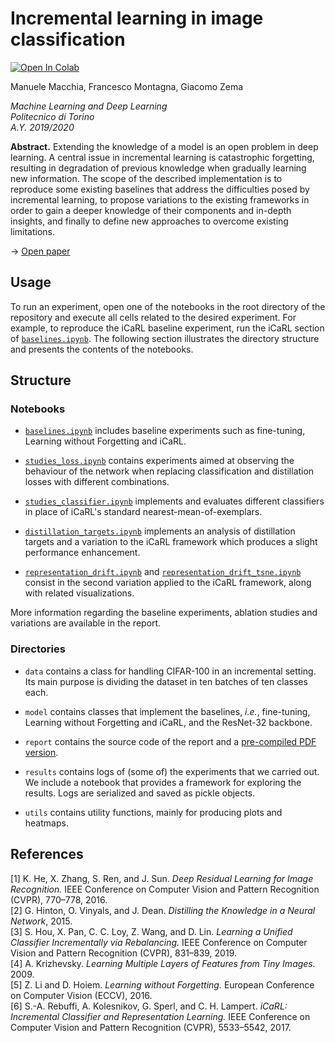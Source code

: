 # Incremental learning in image classification

[![Open In Colab](https://colab.research.google.com/assets/colab-badge.svg)](https://colab.research.google.com/github/manuelemacchia/incremental-learning-image-classification/blob/master)

Manuele Macchia, Francesco Montagna, Giacomo Zema

*Machine Learning and Deep Learning<br>
Politecnico di Torino<br>
A.Y. 2019/2020*

**Abstract.** Extending the knowledge of a model is an open problem in deep learning. A central issue in incremental learning is catastrophic forgetting, resulting in degradation of previous knowledge when gradually learning new information.
The scope of the described implementation is to reproduce some existing baselines that address the difficulties posed by incremental learning, to propose variations to the existing frameworks in order to gain a deeper knowledge of their components and in-depth insights, and finally to define new approaches to overcome existing limitations.

→ [Open paper](report/report.pdf)

## Usage
To run an experiment, open one of the notebooks in the root directory of the repository and execute all cells related to the desired experiment. For example, to reproduce the iCaRL baseline experiment, run the iCaRL section of [`baselines.ipynb`](https://colab.research.google.com/github/manuelemacchia/incremental-learning-image-classification/blob/master/baselines.ipynb). The following section illustrates the directory structure and presents the contents of the notebooks.

## Structure
### Notebooks
- [`baselines.ipynb`](https://colab.research.google.com/github/manuelemacchia/incremental-learning-image-classification/blob/master/baselines.ipynb) includes baseline experiments such as fine-tuning, Learning without Forgetting and iCaRL.

- [`studies_loss.ipynb`](https://colab.research.google.com/github/manuelemacchia/incremental-learning-image-classification/blob/master/studies_loss.ipynb) contains experiments aimed at observing the behaviour of the network when replacing classification and distillation losses with different combinations.

- [`studies_classifier.ipynb`](https://colab.research.google.com/github/manuelemacchia/incremental-learning-image-classification/blob/master/studies_classifier.ipynb) implements and evaluates different classifiers in place of iCaRL's standard nearest-mean-of-exemplars.

- [`distillation_targets.ipynb`](https://colab.research.google.com/github/manuelemacchia/incremental-learning-image-classification/blob/master/distillation_targets.ipynb) implements an analysis of distillation targets and a variation to the iCaRL framework which produces a slight performance enhancement.

- [`representation_drift.ipynb`](https://colab.research.google.com/github/manuelemacchia/incremental-learning-image-classification/blob/master/representation_drift.ipynb) and [`representation_drift_tsne.ipynb`](https://colab.research.google.com/github/manuelemacchia/incremental-learning-image-classification/blob/master/representation_drift_tsne.ipynb) consist in the second variation applied to the iCaRL framework, along with related visualizations.

More information regarding the baseline experiments, ablation studies and variations are available in the report.

### Directories
- `data` contains a class for handling CIFAR-100 in an incremental setting. Its main purpose is dividing the dataset in ten batches of ten classes each.

- `model` contains classes that implement the baselines, _i.e._, fine-tuning, Learning without Forgetting and iCaRL, and the ResNet-32 backbone.

- `report` contains the source code of the report and a [pre-compiled PDF version](report/report.pdf).

- `results` contains logs of (some of) the experiments that we carried out. We include a notebook that provides a framework for exploring the results. Logs are serialized and saved as pickle objects.

- `utils` contains utility functions, mainly for producing plots and heatmaps.

## References
[1] K. He, X. Zhang, S. Ren, and J. Sun. _Deep Residual Learning for Image Recognition._ IEEE Conference on Computer Vision and Pattern Recognition (CVPR), 770–778, 2016.  
[2] G. Hinton, O. Vinyals, and J. Dean. _Distilling the Knowledge in a Neural Network_, 2015.  
[3] S. Hou, X. Pan, C. C. Loy, Z. Wang, and D. Lin. _Learning a Unified Classifier Incrementally via Rebalancing._ IEEE Conference on Computer Vision and Pattern Recognition (CVPR), 831–839, 2019.  
[4] A. Krizhevsky. _Learning Multiple Layers of Features from Tiny Images._ 2009.  
[5] Z. Li and D. Hoiem. _Learning without Forgetting._ European Conference on Computer Vision (ECCV), 2016.  
[6] S.-A. Rebuffi, A. Kolesnikov, G. Sperl, and C. H. Lampert. _iCaRL: Incremental Classifier and Representation Learning._ IEEE Conference on Computer Vision and Pattern Recognition (CVPR), 5533–5542, 2017.
